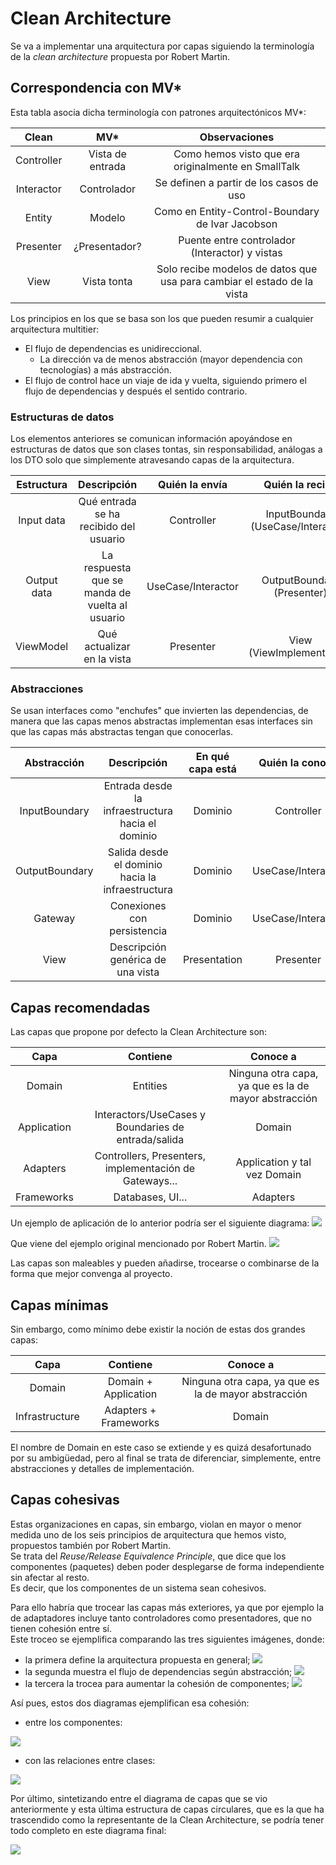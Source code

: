 # Clean Architecture

Se va a implementar una arquitectura por capas siguiendo la terminología de la *clean architecture* propuesta por Robert Martin.

## Correspondencia con MV*
Esta tabla asocia dicha terminología con patrones arquitectónicos MV*:

| Clean   |      MV*      |  Observaciones |
|:-------:|:-------------:|:--------------:|
| Controller |  Vista de entrada | Como hemos visto que era originalmente en SmallTalk |
| Interactor |    Controlador   |   Se definen a partir de los casos de uso |
| Entity | Modelo |    Como en Entity-Control-Boundary de Ivar Jacobson |
| Presenter | ¿Presentador? |    Puente entre controlador (Interactor) y vistas |
| View | Vista tonta |    Solo recibe modelos de datos que usa para cambiar el estado de la vista |
    
Los principios en los que se basa son los que pueden resumir a cualquier arquitectura multitier:
- El flujo de dependencias es unidireccional.
    - La dirección va de menos abstracción (mayor dependencia con tecnologías) a más abstracción.
- El flujo de control hace un viaje de ida y vuelta, siguiendo primero el flujo de dependencias y después el sentido contrario.

### Estructuras de datos

Los elementos anteriores se comunican información apoyándose en estructuras de datos que son clases tontas,
sin responsabilidad, análogas a los DTO solo que simplemente atravesando capas de la arquitectura.

| Estructura   | Descripción |      Quién la envía      |  Quién la recibe | 
|:-------:|:-----:|:--------:|:--------------:|
| Input data | Qué entrada se ha recibido del usuario |  Controller | InputBoundary (UseCase/Interactor) |
| Output data | La respuesta que se manda de vuelta al usuario | UseCase/Interactor | OutputBoundary (Presenter) |
| ViewModel | Qué actualizar en la vista | Presenter | View (ViewImplementation) |

### Abstracciones

Se usan interfaces como "enchufes" que invierten las dependencias, de manera que las capas menos abstractas
implementan esas interfaces sin que las capas más abstractas tengan que conocerlas. 

| Abstracción   | Descripción | En qué capa está |  Quién la conoce      |  Quién la implementa | 
|:-------:|:-----:|:--------:|:--------------:| :-----:|
| InputBoundary | Entrada desde la infraestructura hacia el dominio | Dominio |  Controller | UseCase/Interactor |
| OutputBoundary | Salida desde el dominio hacia la infraestructura | Dominio | UseCase/Interactor | Presenter |
| Gateway | Conexiones con persistencia | Dominio | UseCase/Interactor | DAO |
| View | Descripción genérica de una vista | Presentation | Presenter | ViewImplementation |

## Capas recomendadas

Las capas que propone por defecto la Clean Architecture son:

| Capa   |      Contiene      |  Conoce a | 
|:-------:|:-------------:|:--------------:|
| Domain |  Entities | Ninguna otra capa, ya que es la de mayor abstracción |
| Application |    Interactors/UseCases y Boundaries de entrada/salida   |   Domain |
| Adapters | Controllers, Presenters, implementación de Gateways... |    Application y tal vez Domain |
| Frameworks | Databases, UI... |    Adapters |

Un ejemplo de aplicación de lo anterior podría ser el siguiente diagrama:
![](CleanArchitecture-ClassesDiagram.png)

Que viene del ejemplo original mencionado por Robert Martin.
![](CleanArchitecture-ScenarioDiagram.png)

Las capas son maleables y pueden añadirse, trocearse o combinarse de la forma que mejor convenga al proyecto.

## Capas mínimas
Sin embargo, como mínimo debe existir la noción de estas dos grandes capas:

| Capa   |      Contiene      |  Conoce a | 
|:-------:|:-------------:|:--------------:|
| Domain |  Domain + Application | Ninguna otra capa, ya que es la de mayor abstracción |
| Infrastructure |  Adapters + Frameworks  |   Domain |
El nombre de Domain en este caso se extiende y es quizá desafortunado por su ambigüedad,
pero al final se trata de diferenciar, simplemente, entre abstracciones y detalles de implementación.

## Capas cohesivas
Estas organizaciones en capas, sin embargo, violan en mayor o menor medida uno de los seis principios de arquitectura que hemos visto, propuestos también por Robert Martin.  
Se trata del *Reuse/Release Equivalence Principle*, que dice que los componentes (paquetes) deben poder desplegarse de forma independiente sin afectar al resto.  
Es decir, que los componentes de un sistema sean cohesivos.

Para ello habría que trocear las capas más exteriores, ya que por ejemplo la de adaptadores incluye tanto controladores como presentadores, que no tienen cohesión entre sí.  
Este troceo se ejemplifica comparando las tres siguientes imágenes, donde:
- la primera define la arquitectura propuesta en general;
![](CleanArchitecture.jpg)
- la segunda muestra el flujo de dependencias según abstracción;
![](CleanArchitecture-OneSlice.jpg)
- la tercera la trocea para aumentar la cohesión de componentes;
![](CleanArchitecture-Sliced.png)


Así pues, estos dos diagramas ejemplifican esa cohesión:
- entre los componentes:

![](CleanArchitecture-CohesiveComponents.png)
- con las relaciones entre clases:

![](CleanArchitecture-CohesiveComponents-Classes.png)
  
Por último, sintetizando entre el diagrama de capas que se vio anteriormente
y esta última estructura de capas circulares, que es la que ha trascendido como
la representante de la Clean Architecture,
se podría tener todo completo en este diagrama final:

![](CleanArchitecture-ClassesDiagram-Cohesive.png)




